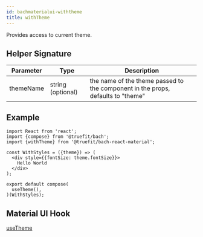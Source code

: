 ```yaml
---
id: bachmaterialui-withtheme
title: withTheme
---
```


Provides access to current theme.

## Helper Signature

| Parameter | Type              | Description                                                                     |
| --------- | ----------------- | ------------------------------------------------------------------------------- |
| themeName | string (optional) | the name of the theme passed to the component in the props, defaults to "theme" |

## Example

```
import React from 'react';
import {compose} from '@truefit/bach';
import {withTheme} from '@truefit/bach-react-material';

const WithStyles = ({theme}) => (
  <div style={{fontSize: theme.fontSize}}>
    Hello World
  </div>
);

export default compose(
  useTheme(),
)(WithStyles);
```

## Material UI Hook

[useTheme](https://material-ui.com/styles/api/#usetheme-theme)